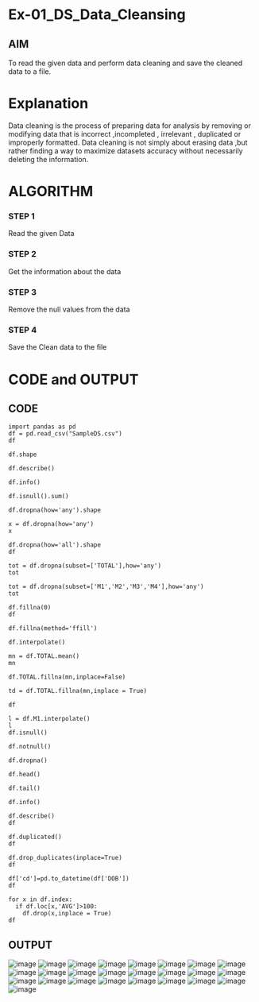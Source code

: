 # Ex-01_DS_Data_Cleansing


## AIM
To read the given data and perform data cleaning and save the cleaned data to a file. 

# Explanation
Data cleaning is the process of preparing data for analysis by removing or modifying data that is incorrect ,incompleted , irrelevant , duplicated or improperly formatted. 
Data cleaning is not simply about erasing data ,but rather finding a way to maximize datasets accuracy without necessarily deleting the information. 

# ALGORITHM
### STEP 1
Read the given Data
### STEP 2
Get the information about the data
### STEP 3
Remove the null values from the data
### STEP 4
Save the Clean data to the file

# CODE and OUTPUT

## CODE
```
import pandas as pd
df = pd.read_csv("SampleDS.csv")
df

df.shape

df.describe()

df.info()

df.isnull().sum()

df.dropna(how='any').shape

x = df.dropna(how='any')
x

df.dropna(how='all').shape
df

tot = df.dropna(subset=['TOTAL'],how='any')
tot

tot = df.dropna(subset=['M1','M2','M3','M4'],how='any')
tot

df.fillna(0)
df

df.fillna(method='ffill')

df.interpolate()

mn = df.TOTAL.mean()
mn

df.TOTAL.fillna(mn,inplace=False)

td = df.TOTAL.fillna(mn,inplace = True)

df

l = df.M1.interpolate()
l
df.isnull()

df.notnull()

df.dropna()

df.head()

df.tail()

df.info()

df.describe()
df

df.duplicated()
df

df.drop_duplicates(inplace=True)
df

df['cd']=pd.to_datetime(df['DOB'])
df

for x in df.index:
  if df.loc[x,'AVG']>100:
    df.drop(x,inplace = True)
df

```
## OUTPUT
![image](https://github.com/Anbuselvan04/ODD2023-Datascience-Ex01/assets/119410896/4df3b6d2-cc6c-4ee9-b01c-767a9b301764)
![image](https://github.com/Anbuselvan04/ODD2023-Datascience-Ex01/assets/119410896/1021fe95-5f7c-4ff6-be8e-6ede7a04fcbd)
![image](https://github.com/Anbuselvan04/ODD2023-Datascience-Ex01/assets/119410896/221d615a-e441-4cd5-816b-379f7405e7c9)
![image](https://github.com/Anbuselvan04/ODD2023-Datascience-Ex01/assets/119410896/5330e261-8ab3-4325-b964-fae1e97ccc80)
![image](https://github.com/Anbuselvan04/ODD2023-Datascience-Ex01/assets/119410896/351727d0-0d53-4531-85c2-6c1a3871a323)
![image](https://github.com/Anbuselvan04/ODD2023-Datascience-Ex01/assets/119410896/efea802a-2750-40e2-82b8-5220b703109d)
![image](https://github.com/Anbuselvan04/ODD2023-Datascience-Ex01/assets/119410896/380bcaa6-743f-4198-99ab-813ef07730e4)
![image](https://github.com/Anbuselvan04/ODD2023-Datascience-Ex01/assets/119410896/efe55b67-41a9-461b-bfa0-5110d462bc68)
![image](https://github.com/Anbuselvan04/ODD2023-Datascience-Ex01/assets/119410896/78bbb74c-2b91-4c5b-b208-80f51d0c1012)
![image](https://github.com/Anbuselvan04/ODD2023-Datascience-Ex01/assets/119410896/6cc5cea9-84f5-45a2-9155-0bf4211517e3)
![image](https://github.com/Anbuselvan04/ODD2023-Datascience-Ex01/assets/119410896/d23c859d-6152-4d41-91f3-84db4ffc7b0c)
![image](https://github.com/Anbuselvan04/ODD2023-Datascience-Ex01/assets/119410896/82da517c-c833-4495-bef6-b9e937b4f661)
![image](https://github.com/Anbuselvan04/ODD2023-Datascience-Ex01/assets/119410896/bcfb21a4-9ac8-4d7a-85cc-5a54e6ab055e)
![image](https://github.com/Anbuselvan04/ODD2023-Datascience-Ex01/assets/119410896/919a3f18-e722-44fa-93e5-6de66093a0cd)
![image](https://github.com/Anbuselvan04/ODD2023-Datascience-Ex01/assets/119410896/fc93ffef-acaa-488b-a983-fd1597310ed5)
![image](https://github.com/Anbuselvan04/ODD2023-Datascience-Ex01/assets/119410896/cc6cc3be-3af3-4b39-adc5-67c2bb0fdffe)
![image](https://github.com/Anbuselvan04/ODD2023-Datascience-Ex01/assets/119410896/471f7175-b436-40f1-af0b-173314ad4943)
![image](https://github.com/Anbuselvan04/ODD2023-Datascience-Ex01/assets/119410896/057a0eaf-816d-4db5-aefc-73d91958b239)
![image](https://github.com/Anbuselvan04/ODD2023-Datascience-Ex01/assets/119410896/356c3a44-9b46-44ab-994c-288cb1bfcdd2)
![image](https://github.com/Anbuselvan04/ODD2023-Datascience-Ex01/assets/119410896/e6bb97ca-550e-4dec-87e4-a9e501d1b247)
![image](https://github.com/Anbuselvan04/ODD2023-Datascience-Ex01/assets/119410896/88746d3a-5545-4160-8be8-2af7cae504eb)
![image](https://github.com/Anbuselvan04/ODD2023-Datascience-Ex01/assets/119410896/16446e5f-3aa8-4007-844c-1dc1e2744873)
![image](https://github.com/Anbuselvan04/ODD2023-Datascience-Ex01/assets/119410896/a449ebbe-4b1a-414a-9141-66a36418d012)
![image](https://github.com/Anbuselvan04/ODD2023-Datascience-Ex01/assets/119410896/5dd36de7-0b62-4430-ae4c-82fbe9433760)
![image](https://github.com/Anbuselvan04/ODD2023-Datascience-Ex01/assets/119410896/bfe93cbe-35c3-42e5-8aa6-a1802aeb997f)
